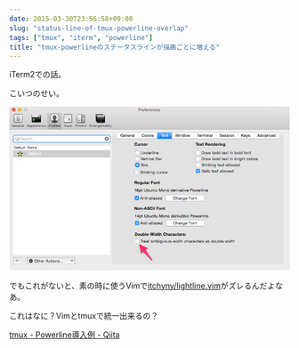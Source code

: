 ```yaml
---
date: 2015-03-30T23:56:58+09:00
slug: "status-line-of-tmux-powerline-overlap"
tags: ["tmux", "iterm", "powerline"]
title: "tmux-powerlineのステータスラインが描画ごとに増える"
---
```


iTerm2での話。

こいつのせい。

[<img src="/images/2015-03-31/iterm.png" class="image" alt="verify">](/images/2015-03-31/iterm.png)

でもこれがないと、素の時に使うVimで[itchyny/lightline.vim](https://github.com/itchyny/lightline.vim)がズレるんだよなあ。

これはなに？Vimとtmuxで統一出来るの？

[tmux - Powerline導入例 - Qiita](http://qiita.com/tkhr/items/8cc17c02dea1803be9c6)
